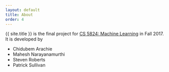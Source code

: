 ```yaml
---
layout: default
title: About
order: 4
---
```


{{ site.title }} is the final project for [CS 5824: Machine Learning](http://courses.cs.vt.edu/cs5824/Fall17/) in Fall 2017.  It is developed by

* Chidubem Arachie
* Mahesh Narayanamurthi
* Steven Roberts
* Patrick Sullivan
